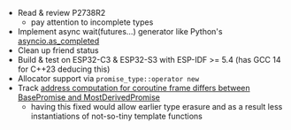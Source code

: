 * Read & review P2738R2
    - pay attention to incomplete types
* Implement async wait(futures...) generator like Python's [asyncio.as_completed](https://docs.python.org/3/library/asyncio-task.html#asyncio.as_completed)
* Clean up friend status
* Build & test on ESP32-C3 & ESP32-S3 with ESP-IDF >= 5.4 (has GCC 14 for C++23 deducing this)
* Allocator support via `promise_type::operator new`
* Track [address computation for coroutine frame differs between BasePromise and MostDerivedPromise](https://gcc.gnu.org/bugzilla/show_bug.cgi?id=118014)
    - having this fixed would allow earlier type erasure and as a result less instantiations of not-so-tiny template functions
